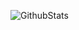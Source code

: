 ![GithubStats](https://github-readme-stats.vercel.app/api?username=MertSEC&show_icons=true&theme=dark&count_private=true)
